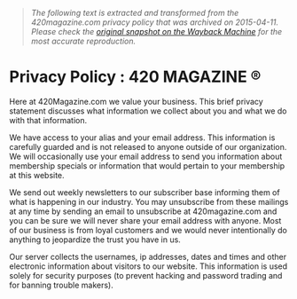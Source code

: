 > *The following text is extracted and transformed from the 420magazine.com privacy policy that was archived on 2015-04-11. Please check the [original snapshot on the Wayback Machine](https://web.archive.org/web/20150411060734id_/http%3A//www.420magazine.com/privacy-policy) for the most accurate reproduction.*

# Privacy Policy : 420 MAGAZINE ®

Here at 420Magazine.com we value your business. This brief privacy statement discusses what information we collect about you and what we do with that information.

We have access to your alias and your email address. This information is carefully guarded and is not released to anyone outside of our organization. We will occasionally use your email address to send you information about membership specials or information that would pertain to your membership at this website.

We send out weekly newsletters to our subscriber base informing them of what is happening in our industry. You may unsubscribe from these mailings at any time by sending an email to unsubscribe at 420magazine.com and you can be sure we will never share your email address with anyone. Most of our business is from loyal customers and we would never intentionally do anything to jeopardize the trust you have in us.

Our server collects the usernames, ip addresses, dates and times and other electronic information about visitors to our website. This information is used solely for security purposes (to prevent hacking and password trading and for banning trouble makers). 
